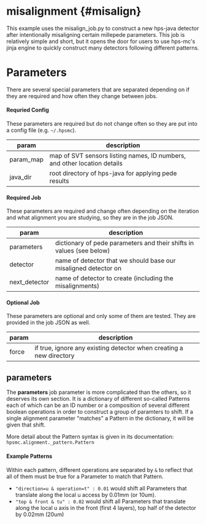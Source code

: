 misalignment {#misalign}
============
This example uses the misalign\_job.py to construct a new hps-java detector after 
intentionally misaligning certain millepede parameters. This job is relatively
simple and short, but it opens the door for users to use hps-mc's jinja engine
to quickly construct many detectors following different patterns.

# Parameters
There are several special parameters that are separated depending on if they are required and how often they change between jobs.

#### Requried Config
These parameters are required but do not change often so they are put into a config file (e.g. `~/.hpsmc`).

| param              | description                                                              |
|--------------------|--------------------------------------------------------------------------|
| param\_map         | map of SVT sensors listing names, ID numbers, and other location details |
| java\_dir          | root directory of hps-java for applying pede results                     |


#### Required Job
These parameters are required and change often depending on the iteration and what alignment you are studying, so they are in the job JSON.

| param          | description                                                                 |
|----------------|-----------------------------------------------------------------------------|
| parameters     | dictionary of pede parameters and their shifts in values (see below)        |
| detector       | name of detector that we should base our misaligned detector on             |
| next\_detector | name of detector to create (including the misalignments)                    |

#### Optional Job
These parameters are optional and only some of them are tested. They are provided in the job JSON as well.

| param                 | description                                                                       |
|-----------------------|-----------------------------------------------------------------------------------|
| force                 | if true, ignore any existing detector when creating a new directory               |

## parameters
The **parameters** job parameter is more complicated than the others, so it deserves its own section.
It is a dictionary of different so-called Patterns each of which can be an ID number or a composition of
several different boolean operations in order to construct a group of paramters to shift. If a
single alignment parameter "matches" a Pattern in the dictionary, it will be given that shift.

More detail about the Pattern syntax is given in its documentation: `hpsmc.alignment._pattern.Pattern`

#### Example Patterns
Within each pattern, different operations are separated by `&` to reflect that all of them must be true
for a Parameter to match that Pattern.
- `"direction=u & operation=t" : 0.01` would shift all Parameters that translate along the local u access by 0.01mm (or 10um).
- `"top & front & tu" : 0.02` would shift all Parameters that translate along the local u axis in the front (first 4 layers), top half of the detector by 0.02mm (20um)

